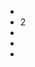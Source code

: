 <ul class="slideshow">
    <li><span></span></li>
  <li><span>2</span></li>
    <li><span></span></li>
    <li><span></span></li>
    <li><span></span></li>
</ul>

